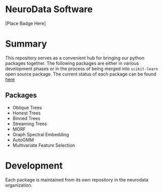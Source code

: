 # NeuroData Software
[Place Badge Here]

# Summary
This repository serves as a convenient hub for bringing our python packages together. The following packages are either in various development phases or in the process of being merged into `scikit-learn` open source package. The current status of each package can be found [here](doc/current_status.md)

## Packages
* Oblique Trees
* Honest Trees
* Binned Trees
* Streaming Trees
* MORF
* Graph Spectral Embedding
* AutoGMM
* Multivariate Feature Selection

# Development
Each package is maintained from its own repository in the neurodata organization. 
